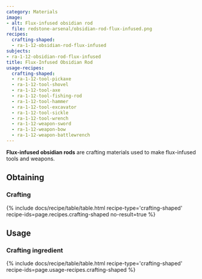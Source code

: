 ```yaml
---
category: Materials
image:
- alt: Flux-infused obsidian rod
  file: redstone-arsenal/obsidian-rod-flux-infused.png
recipes:
  crafting-shaped:
  - ra-1-12-obsidian-rod-flux-infused
subjects:
- ra-1-12-obsidian-rod-flux-infused
title: Flux-Infused Obsidian Rod
usage-recipes:
  crafting-shaped:
  - ra-1-12-tool-pickaxe
  - ra-1-12-tool-shovel
  - ra-1-12-tool-axe
  - ra-1-12-tool-fishing-rod
  - ra-1-12-tool-hammer
  - ra-1-12-tool-excavator
  - ra-1-12-tool-sickle
  - ra-1-12-tool-wrench
  - ra-1-12-weapon-sword
  - ra-1-12-weapon-bow
  - ra-1-12-weapon-battlewrench
---
```


**Flux-infused obsidian rods** are crafting materials used to make flux-infused
tools and weapons.


Obtaining
---------

### Crafting
{% include docs/recipe/table/table.html recipe-type='crafting-shaped' recipe-ids=page.recipes.crafting-shaped no-result=true %}


Usage
-----

### Crafting ingredient
{% include docs/recipe/table/table.html recipe-type='crafting-shaped' recipe-ids=page.usage-recipes.crafting-shaped %}

